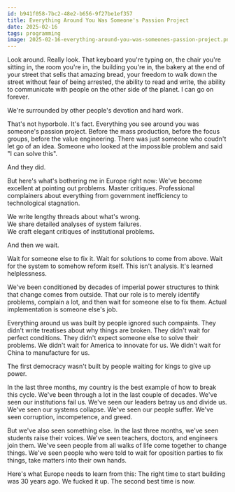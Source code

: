 ```yaml
---
id: b941f058-7bc2-48e2-b656-9f27be1ef357
title: Everything Around You Was Someone's Passion Project
date: 2025-02-16
tags: programming
image: 2025-02-16-everything-around-you-was-someones-passion-project.png
---
```


Look around. Really look. That keyboard you're typing on, the chair you're
sitting in, the room you're in, the building you're in, the bakery at the end
of your street that sells that amazing bread, your freedom to walk down the
street without fear of being arrested, the ability to read and write, the
ability to communicate with people on the other side of the planet. I can go on
forever.

We're surrounded by other people's devotion and hard work.

That's not hyporbole. It's fact. Everything you see around you was someone's
passion project. Before the mass production, before the focus groups, before
the value engineering. There was just someone who coudn't let go of an idea.
Someone who looked at the impossible problem and said "I can solve this".

And they did.

But here's what's bothering me in Europe right now: We've become excellent at
pointing out problems. Master critiques. Professional complainers about
everything from government inefficiency to technological stagnation.

We write lengthy threads about what's wrong. <br />
We share detailed analyses of system failures.  <br />
We craft elegant critiques of institutional problems. <br />

And then we wait.

Wait for someone else to fix it. Wait for solutions to come from above. Wait
for the system to somehow reform itself. This isn't analysis. It's learned
helplessness.

We've been conditioned by decades of imperial power structures to think that
change comes from outside. That our role is to merely identify problems, 
complain a lot, and then wait for someone else to fix them. Actual 
implementation is someone else's job. 

Everything around us was built by people ignored such compaints. They didn't 
write treatises about why things are broken. They didn't wait for perfect 
conditions. They didn't expect someone else to solve their problems. We didn't
wait for America to innovate for us. We didn't wait for China to manufacture
for us.

The first democracy wasn't built by people waiting for kings to give up power.

In the last three months, my country is the best example of how to break this
cycle. We've been through a lot in the last couple of decades. We've seen our 
institutions fail us. We've seen our leaders betray us and divide us. We've 
seen our systems collapse. We've seen our people suffer. We've seen corruption,
incompetence, and greed. 

But we've also seen something else. In the last three months, we've seen students
raise their voices. We've seen teachers, doctors, and engineers join them. We've
seen people from all walks of life come together to change things. We've seen
people who were told to wait for oposition parties to fix things, take matters
into their own hands.

Here's what Europe needs to learn from this: The right time to start building
was 30 years ago. We fucked it up. The second best time is now.
